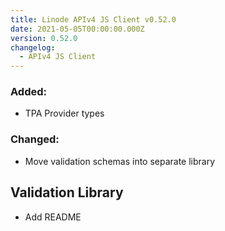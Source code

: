 ```yaml
---
title: Linode APIv4 JS Client v0.52.0
date: 2021-05-05T00:00:00.000Z
version: 0.52.0
changelog:
  - APIv4 JS Client
---
```


### Added:

- TPA Provider types

### Changed:

- Move validation schemas into separate library

## Validation Library

- Add README
